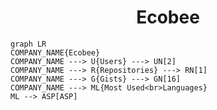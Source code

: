 <h1 align="center">Ecobee</h1>

```mermaid
graph LR
COMPANY_NAME{Ecobee}
COMPANY_NAME ---> U{Users} ---> UN[2]
COMPANY_NAME ---> R{Repositories} ---> RN[1]
COMPANY_NAME ---> G{Gists} ---> GN[16]
COMPANY_NAME ---> ML{Most Used<br>Languages}
ML --> ASP[ASP]
```
